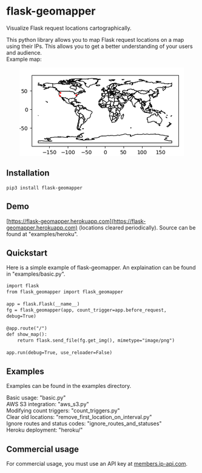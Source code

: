 # flask-geomapper
Visualize Flask request locations cartographically.

This python library allows you to map Flask request locations on a map using their IPs. This allows you to get a better understanding of your users and audience. \
Example map:

<p align="center">
    <img src="images/example_map.png">
</p>

## Installation

    pip3 install flask-geomapper

## Demo
[https://flask-geomapper.herokuapp.com](https://flask-geomapper.herokuapp.com) (locations cleared periodically). Source can be found at "examples/heroku".

## Quickstart
Here is a simple example of flask-geomapper. An explaination can be found in "examples/basic.py".

    import flask
    from flask_geomapper import flask_geomapper

    app = flask.Flask(__name__)
    fg = flask_geomapper(app, count_trigger=app.before_request, debug=True) 

    @app.route("/")
    def show_map():
        return flask.send_file(fg.get_img(), mimetype="image/png")

    app.run(debug=True, use_reloader=False)

## Examples
Examples can be found in the examples directory.

Basic usage: "basic.py" \
AWS S3 integration: "aws_s3.py" \
Modifying count triggers: "count_triggers.py" \
Clear old locations: "remove_first_location_on_interval.py" \
Ignore routes and status codes: "ignore_routes_and_statuses" \
Heroku deployment: "heroku/"

## Commercial usage
For commercial usage, you must use an API key at [members.ip-api.com](https://members.ip-api.com). 